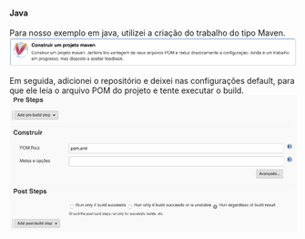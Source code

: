 #### <a name="configurando-java"></a> Java

Para nosso exemplo em java, utilizei a criação do trabalho do tipo Maven.
<img src="assets/19-java-1.png" class="img img-responsive img-thumbnail" alt="Java" title="Exemplo de Build - Java">

Em seguida, adicionei o repositório e deixei nas configurações default, para que ele leia o arquivo POM do projeto e tente executar o build.
<img src="assets/19-java-2.png" class="img img-responsive img-thumbnail" alt="Java" title="Exemplo de Build - Java">
